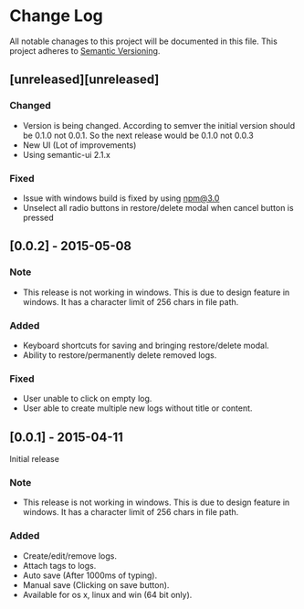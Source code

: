 # Change Log
All notable chanages to this project will be documented in this file.
This project adheres to [Semantic Versioning](http://semver.org/).

## [unreleased][unreleased]
### Changed
- Version is being changed. According to semver the initial version should
  be 0.1.0 not 0.0.1. So the next release would be 0.1.0 not 0.0.3
- New UI (Lot of improvements)
- Using semantic-ui 2.1.x

### Fixed
- Issue with windows build is fixed by using npm@3.0
- Unselect all radio buttons in restore/delete modal when cancel button is
  pressed

## [0.0.2] - 2015-05-08
### Note
- This release is not working in windows. This is due to design feature in windows.
  It has a character limit of 256 chars in file path.

### Added
- Keyboard shortcuts for saving and bringing restore/delete modal.
- Ability to restore/permanently delete removed logs.

### Fixed
- User unable to click on empty log.
- User able to create multiple new logs without title or content.

## [0.0.1] - 2015-04-11
Initial release

### Note
- This release is not working in windows. This is due to design feature in windows.
  It has a character limit of 256 chars in file path.

### Added
- Create/edit/remove logs.
- Attach tags to logs.
- Auto save (After 1000ms of typing).
- Manual save (Clicking on save button).
- Available for os x, linux and win (64 bit only).
